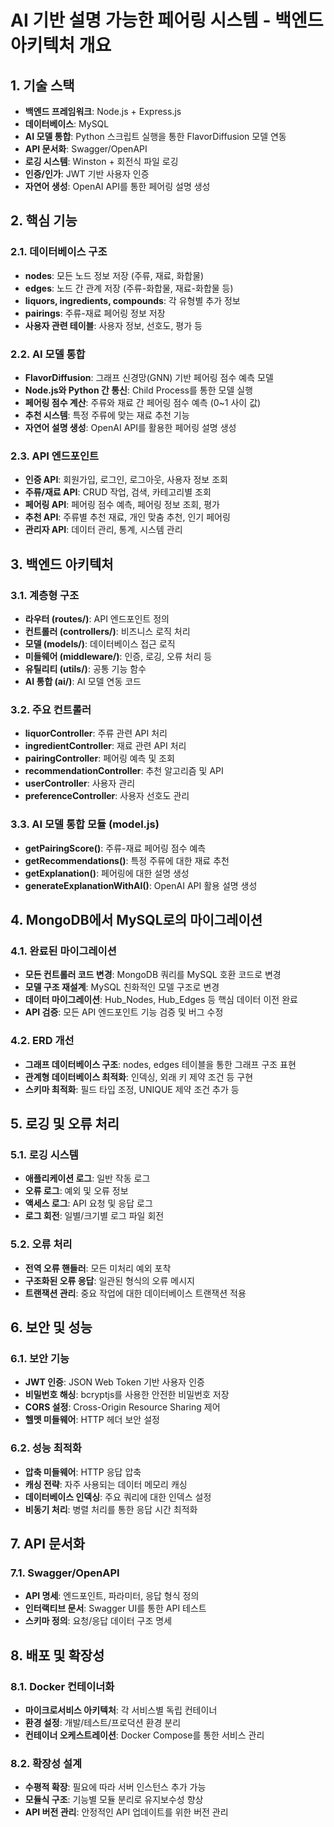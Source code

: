 # AI 기반 설명 가능한 페어링 시스템 - 백엔드 아키텍처 개요

## 1. 기술 스택

- **백엔드 프레임워크**: Node.js + Express.js
- **데이터베이스**: MySQL
- **AI 모델 통합**: Python 스크립트 실행을 통한 FlavorDiffusion 모델 연동
- **API 문서화**: Swagger/OpenAPI
- **로깅 시스템**: Winston + 회전식 파일 로깅
- **인증/인가**: JWT 기반 사용자 인증
- **자연어 생성**: OpenAI API를 통한 페어링 설명 생성

## 2. 핵심 기능

### 2.1. 데이터베이스 구조
- **nodes**: 모든 노드 정보 저장 (주류, 재료, 화합물)
- **edges**: 노드 간 관계 저장 (주류-화합물, 재료-화합물 등)
- **liquors, ingredients, compounds**: 각 유형별 추가 정보
- **pairings**: 주류-재료 페어링 정보 저장
- **사용자 관련 테이블**: 사용자 정보, 선호도, 평가 등

### 2.2. AI 모델 통합
- **FlavorDiffusion**: 그래프 신경망(GNN) 기반 페어링 점수 예측 모델
- **Node.js와 Python 간 통신**: Child Process를 통한 모델 실행
- **페어링 점수 계산**: 주류와 재료 간 페어링 점수 예측 (0~1 사이 값)
- **추천 시스템**: 특정 주류에 맞는 재료 추천 기능
- **자연어 설명 생성**: OpenAI API를 활용한 페어링 설명 생성

### 2.3. API 엔드포인트
- **인증 API**: 회원가입, 로그인, 로그아웃, 사용자 정보 조회
- **주류/재료 API**: CRUD 작업, 검색, 카테고리별 조회
- **페어링 API**: 페어링 점수 예측, 페어링 정보 조회, 평가
- **추천 API**: 주류별 추천 재료, 개인 맞춤 추천, 인기 페어링
- **관리자 API**: 데이터 관리, 통계, 시스템 관리

## 3. 백엔드 아키텍처

### 3.1. 계층형 구조
- **라우터 (routes/)**: API 엔드포인트 정의
- **컨트롤러 (controllers/)**: 비즈니스 로직 처리
- **모델 (models/)**: 데이터베이스 접근 로직
- **미들웨어 (middleware/)**: 인증, 로깅, 오류 처리 등
- **유틸리티 (utils/)**: 공통 기능 함수
- **AI 통합 (ai/)**: AI 모델 연동 코드

### 3.2. 주요 컨트롤러
- **liquorController**: 주류 관련 API 처리
- **ingredientController**: 재료 관련 API 처리
- **pairingController**: 페어링 예측 및 조회
- **recommendationController**: 추천 알고리즘 및 API
- **userController**: 사용자 관리
- **preferenceController**: 사용자 선호도 관리

### 3.3. AI 모델 통합 모듈 (model.js)
- **getPairingScore()**: 주류-재료 페어링 점수 예측
- **getRecommendations()**: 특정 주류에 대한 재료 추천
- **getExplanation()**: 페어링에 대한 설명 생성
- **generateExplanationWithAI()**: OpenAI API 활용 설명 생성

## 4. MongoDB에서 MySQL로의 마이그레이션

### 4.1. 완료된 마이그레이션
- **모든 컨트롤러 코드 변경**: MongoDB 쿼리를 MySQL 호환 코드로 변경
- **모델 구조 재설계**: MySQL 친화적인 모델 구조로 변경
- **데이터 마이그레이션**: Hub_Nodes, Hub_Edges 등 핵심 데이터 이전 완료
- **API 검증**: 모든 API 엔드포인트 기능 검증 및 버그 수정

### 4.2. ERD 개선
- **그래프 데이터베이스 구조**: nodes, edges 테이블을 통한 그래프 구조 표현
- **관계형 데이터베이스 최적화**: 인덱싱, 외래 키 제약 조건 등 구현
- **스키마 최적화**: 필드 타입 조정, UNIQUE 제약 조건 추가 등

## 5. 로깅 및 오류 처리

### 5.1. 로깅 시스템
- **애플리케이션 로그**: 일반 작동 로그
- **오류 로그**: 예외 및 오류 정보
- **액세스 로그**: API 요청 및 응답 로그
- **로그 회전**: 일별/크기별 로그 파일 회전

### 5.2. 오류 처리
- **전역 오류 핸들러**: 모든 미처리 예외 포착
- **구조화된 오류 응답**: 일관된 형식의 오류 메시지
- **트랜잭션 관리**: 중요 작업에 대한 데이터베이스 트랜잭션 적용

## 6. 보안 및 성능

### 6.1. 보안 기능
- **JWT 인증**: JSON Web Token 기반 사용자 인증
- **비밀번호 해싱**: bcryptjs를 사용한 안전한 비밀번호 저장
- **CORS 설정**: Cross-Origin Resource Sharing 제어
- **헬멧 미들웨어**: HTTP 헤더 보안 설정

### 6.2. 성능 최적화
- **압축 미들웨어**: HTTP 응답 압축
- **캐싱 전략**: 자주 사용되는 데이터 메모리 캐싱
- **데이터베이스 인덱싱**: 주요 쿼리에 대한 인덱스 설정
- **비동기 처리**: 병렬 처리를 통한 응답 시간 최적화

## 7. API 문서화

### 7.1. Swagger/OpenAPI
- **API 명세**: 엔드포인트, 파라미터, 응답 형식 정의
- **인터랙티브 문서**: Swagger UI를 통한 API 테스트
- **스키마 정의**: 요청/응답 데이터 구조 명세

## 8. 배포 및 확장성

### 8.1. Docker 컨테이너화
- **마이크로서비스 아키텍처**: 각 서비스별 독립 컨테이너
- **환경 설정**: 개발/테스트/프로덕션 환경 분리
- **컨테이너 오케스트레이션**: Docker Compose를 통한 서비스 관리

### 8.2. 확장성 설계
- **수평적 확장**: 필요에 따라 서버 인스턴스 추가 가능
- **모듈식 구조**: 기능별 모듈 분리로 유지보수성 향상
- **API 버전 관리**: 안정적인 API 업데이트를 위한 버전 관리
